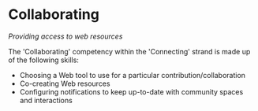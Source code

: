 Collaborating
=============
_Providing access to web resources_

The 'Collaborating' competency within the 'Connecting' strand is made up of the following skills:

* Choosing a Web tool to use for a particular contribution/collaboration
* Co-creating Web resources
* Configuring notifications to keep up-to-date with community spaces and interactions

